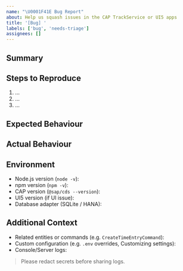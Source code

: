 ```yaml
---
name: "\U0001F41E Bug Report"
about: Help us squash issues in the CAP TrackService or UI5 apps
title: '[Bug] '
labels: ['bug', 'needs-triage']
assignees: []
---
```


## Summary

<!-- Short description of the problem -->

## Steps to Reproduce

1. …
2. …
3. …

## Expected Behaviour

<!-- What should have happened? -->

## Actual Behaviour

<!-- What actually happened? Include screenshots or logs if possible. -->

## Environment

- Node.js version (`node -v`):
- npm version (`npm -v`):
- CAP version (`@sap/cds --version`):
- UI5 version (if UI issue):
- Database adapter (SQLite / HANA):

## Additional Context

- Related entities or commands (e.g. `CreateTimeEntryCommand`):
- Custom configuration (e.g. `.env` overrides, Customizing settings):
- Console/Server logs:

> Please redact secrets before sharing logs.
